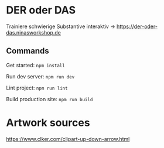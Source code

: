 # DER oder DAS

Trainiere schwierige Substantive interaktiv → https://der-oder-das.ninasworkshop.de

## Commands

Get started: `npm install`

Run dev server: `npm run dev`

Lint project: `npm run lint`

Build production site: `npm run build`

# Artwork sources

https://www.clker.com/clipart-up-down-arrow.html
